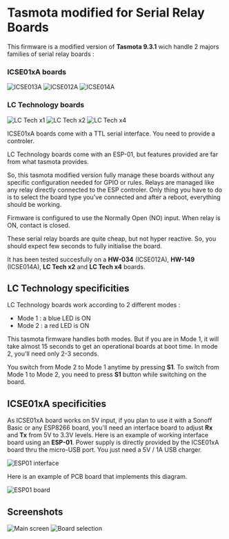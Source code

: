 Tasmota modified for Serial Relay Boards
=============

This firmware is a modified version of **Tasmota 9.3.1** wich handle 2 majors families of serial relay boards :

### ICSE01xA boards

![ICSE013A](https://raw.githubusercontent.com/NicolasBernaerts/tasmota/master/serialrelay/screen/serialrelay-icse013a.png) ![ICSE012A](https://raw.githubusercontent.com/NicolasBernaerts/tasmota/master/serialrelay/screen/serialrelay-icse012a.png) ![ICSE014A](https://raw.githubusercontent.com/NicolasBernaerts/tasmota/master/serialrelay/screen/serialrelay-icse014a.png)

 ### LC Technology boards

![LC Tech x1](https://raw.githubusercontent.com/NicolasBernaerts/tasmota/master/serialrelay/screen/serialrelay-lctech-x1.png) ![LC Tech x2](https://raw.githubusercontent.com/NicolasBernaerts/tasmota/master/serialrelay/screen/serialrelay-lctech-x2.png) ![LC Tech x4](https://raw.githubusercontent.com/NicolasBernaerts/tasmota/master/serialrelay/screen/serialrelay-lctech-x4.png) 

ICSE01xA boards come with a TTL serial interface. You need to provide a controler.

LC Technology boards come with an ESP-01, but features provided are far from what tasmota provides.

So, this tasmota modified version fully manage these boards without any specific configuration needed for GPIO or rules. Relays are managed like any relay directly connected to the ESP controler. Only thing you have to do is to select the board type you've connected and after a reboot, everything should be working.

Firmware is configured to use the Normally Open (NO) input. When relay is ON, contact is closed.

These serial relay boards are quite cheap, but not hyper reactive. So, you should expect few seconds to fully initialise the board.

It has been tested succesfully on a **HW-034** (ICSE012A), **HW-149** (ICSE014A), **LC Tech x2** and **LC Tech x4** boards.

## LC Technology specificities

LC Technology boards work according to 2 different modes :
  * Mode 1 : a blue LED is ON
  * Mode 2 : a red LED is ON
 
This tasmota firmware handles both modes. But if you are in Mode 1, it will take almost 15 seconds to get an operational boards at boot time. In mode 2, you'll need only 2-3 seconds.

You switch from Mode 2 to Mode 1 anytime by pressing **S1**. To switch from Mode 1 to Mode 2, you need to press **S1** button while switching on the board. 

## ICSE01xA specificities

As ICSE01xA board works on 5V input, if you plan to use it with a Sonoff Basic or any ESP8266 board, you'll need an interface board to adjust **Rx** and **Tx** from 5V to 3.3V levels. Here is an example of working interface board using an **ESP-01**. Power supply is directly provided by the ICSE01xA board thru the micro-USB port. You just need a 5V / 1A USB charger.

![ESP01 interface](https://raw.githubusercontent.com/NicolasBernaerts/tasmota/master/serialrelay/screen/tasmota-icse-diagram.png)

Here is an example of PCB board that implements this diagram.

![ESP01 board](https://raw.githubusercontent.com/NicolasBernaerts/tasmota/master/serialrelay/screen/tasmota-icse-pcb.png)

## Screenshots

![Main screen](https://raw.githubusercontent.com/NicolasBernaerts/tasmota/master/serialrelay/screen/tasmota-serialrelay-main.png) ![Board selection](https://raw.githubusercontent.com/NicolasBernaerts/tasmota/master/serialrelay/screen/tasmota-serialrelay-boardselect.png)

